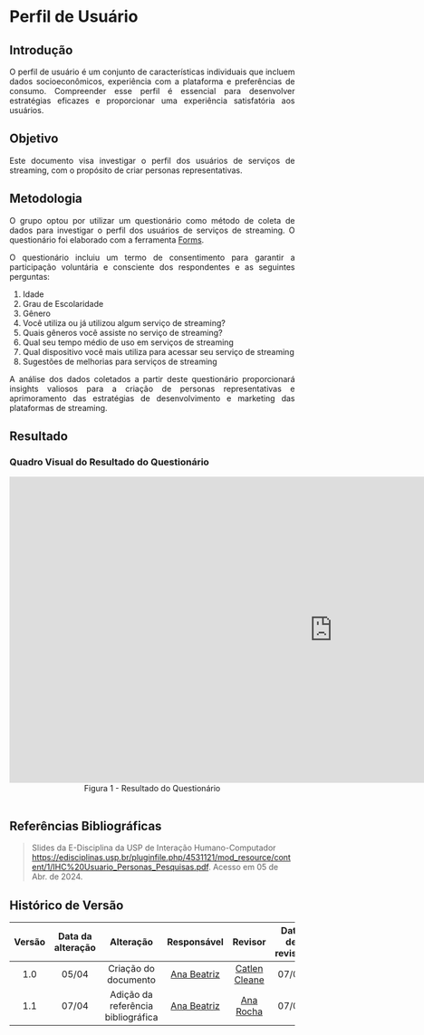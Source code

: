 # Perfil de Usuário

## Introdução

<div align="justify">
O perfil de usuário é um conjunto de características individuais que incluem dados socioeconômicos, experiência com a plataforma e preferências de consumo. Compreender esse perfil é essencial para desenvolver estratégias eficazes e proporcionar uma experiência satisfatória aos usuários.
</div>

## Objetivo

<div align="justify">
Este documento visa investigar o perfil dos usuários de serviços de streaming, com o propósito de criar personas representativas.
</div>

## Metodologia

<div align="justify">
O grupo optou por utilizar um questionário como método de coleta de dados para investigar o perfil dos usuários de serviços de streaming. O questionário foi elaborado com a ferramenta <a href="https://forms.office.com/">Forms</a>.

O questionário incluiu um termo de consentimento para garantir a participação voluntária e consciente dos respondentes e as seguintes perguntas:

1. Idade
2. Grau de Escolaridade
3. Gênero
4. Você utiliza ou já utilizou algum serviço de streaming?
5. Quais gêneros você assiste no serviço de streaming?
6. Qual seu tempo médio de uso em serviços de streaming
7. Qual dispositivo você mais utiliza para acessar seu serviço de streaming
8. Sugestões de melhorias para serviços de streaming

 A análise dos dados coletados a partir deste questionário proporcionará insights valiosos para a criação de personas representativas e aprimoramento das estratégias de desenvolvimento e marketing das plataformas de streaming.
</div>

## Resultado

### Quadro Visual do Resultado do Questionário

<iframe title="ARQ-Perfil" width="1140" height="541.25" src="https://app.powerbi.com/view?r=eyJrIjoiYmExYWJjYWEtMzkzYi00YWFlLThjOTAtOTA2ZGYwY2UzMGFhIiwidCI6ImViMDkwNDIwLTQ0NGMtNDNmNy05MWYyLTRiOGRhNmJmZThlMSJ9" frameborder="0" allowFullScreen="true"></iframe>
<div align="center">Figura 1 - Resultado do Questionário</div>
</div>
<br>

## Referências Bibliográficas

> Slides da E-Disciplina da USP de Interação Humano-Computador https://edisciplinas.usp.br/pluginfile.php/4531121/mod_resource/content/1/IHC%20Usuario_Personas_Pesquisas.pdf. Acesso em 05 de Abr. de 2024.


## Histórico de Versão

| Versão | Data da alteração |             Alteração             |                   Responsável                   |                     Revisor                     | Data de revisão |
| :----: | :---------------: | :-------------------------------: | :---------------------------------------------: | :---------------------------------------------: | :-------------: |
|  1.0   |       05/04       |         Criação do documento        | [Ana Beatriz](https://github.com/anabfs) |[Catlen Cleane](https://github.com/catlenc)|07/04|
|  1.1   |       07/04       |         Adição da referência bibliográfica       | [Ana Beatriz](https://github.com/anabfs) | [Ana Rocha](https://github.com/anaaroch) | 07/04 |